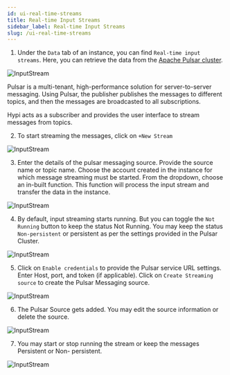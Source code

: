 ```yaml
---
id: ui-real-time-streams
title: Real-time Input Streams
sidebar_label: Real-time Input Streams
slug: /ui-real-time-streams
---
```


1. Under the `Data` tab of an instance, you can find `Real-time input streams`. Here, you can retrieve the data from the [Apache Pulsar cluster](https://pulsar.apache.org/).

![InputStream](/img/UI-Pulsar-1.PNG)

Pulsar is a multi-tenant, high-performance solution for server-to-server messaging. Using Pulsar, the publisher publishes the messages to different topics, and then the messages are broadcasted to all subscriptions.

Hypi acts as a subscriber and provides the user interface to stream messages from topics.

2. To start streaming the messages, click on `+New Stream`

![InputStream](/img/UI-Pulsar-2.PNG)

3. Enter the details of the pulsar messaging source. Provide the source name or topic name. Choose the account created in the instance for which message streaming must be started. From the dropdown, choose an in-built function. This function will process the input stream and transfer the data in the instance. 

![InputStream](/img/UI-Pulsar-3.PNG)

4. By default, input streaming starts running. But you can toggle the `Not Running` button to keep the status Not Running. You may keep the status `Non-persistent` or persistent as per the settings provided in the Pulsar Cluster.

![InputStream](/img/UI-Pulsar-4.PNG)

5. Click on `Enable credentials` to provide the Pulsar service URL settings. Enter Host, port, and token (if applicable). Click on `Create Streaming source` to create the Pulsar Messaging source.

![InputStream](/img/UI-Pulsar-5.PNG)

6. The Pulsar Source gets added. You may edit the source information or delete the source.

![InputStream](/img/UI-Pulsar-6.PNG)

7. You may start or stop running the stream or keep the messages Persistent or Non- persistent.

![InputStream](/img/UI-Pulsar-7.PNG)